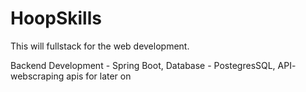 # HoopSkills
This will fullstack for the web development.


Backend Development - Spring Boot, Database - PostegresSQL, API- webscraping apis for later on 
